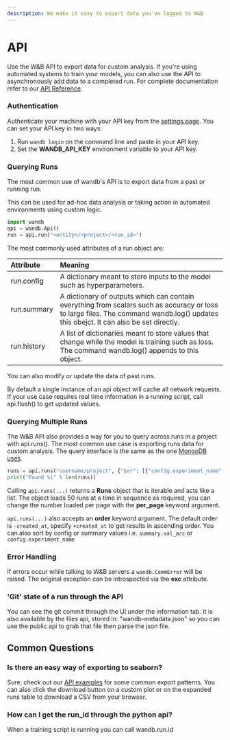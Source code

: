 ```yaml
---
description: We make it easy to export data you've logged to W&B
---
```


# API

Use the W&B API to export data for custom analysis. If you're using automated systems to train your models, you can also use the API to asynchronously add data to a completed run. For complete documentation refer to our [API Reference](../reference/wandb_api.md).

### Authentication

Authenticate your machine with your API key from the [settings page](https://app.wandb.ai/settings). You can set your API key in two ways:

1. Run `wandb login`  on the command line and paste in your API key.
2. Set the **WANDB\_API\_KEY** environment variable to your API key.

### Querying Runs

The most common use of wandb's API is to export data from a past or running run.  

This can be used for ad-hoc data analysis or taking action in automated environments using custom logic.  

```python
import wandb
api = wandb.Api()
run = api.run("<entity>/<project>/<run_id>")
```

The most commonly used attributes of a run object are:

| Attribute | Meaning |
| :--- | :--- |
| run.config | A dictionary meant to store inputs to the model such as hyperparameters. |
| run.summary | A dictionary of outputs which can contain everything from scalars such as accuracy or loss to large files.  The command wandb.log\(\) updates this obejct.  It can also be set directly. |
| run.history | A list of dictionaries meant to store values that change while the model is training such as loss.  The command wandb.log\(\) appends to this object. |

You can also modify or update the data of past runs.  

By default a single instance of an api object will cache all network requests.  If your use case  requires real time information in a running script, call api.flush\(\) to get updated values.

### Querying Multiple Runs

The W&B API also provides a way for you to query across runs in a project with api.runs\(\). The most common use case is exporting runs data for custom analysis.  The query interface is the same as the one [MongoDB uses](https://docs.mongodb.com/manual/reference/operator/query).

```python
runs = api.runs("username/project", {"$or": [{"config.experiment_name": "foo"}, {"config.experiment_name": "bar"}]})
print("Found %i" % len(runs))
```

Calling `api.runs(...)` returns a **Runs** object that is iterable and acts like a list. The object loads 50 runs at a time in sequence as required, you can change the number loaded per page with the **per\_page** keyword argument.

`api.runs(...)` also accepts an **order** keyword argument. The default order is `-created_at`, specify `+created_at` to get results in ascending order. You can also sort by config or summary values i.e. `summary.val_acc` or `config.experiment_name`

### Error Handling

If errors occur while talking to W&B servers a `wandb.CommError` will be raised. The original exception can be introspected via the **exc** attribute.

### 'Git' state of a run through the API

You can see the git commit through the UI under the information tab. It is also available by the files api, stored in: "wandb-metadata.json" so you can use the public api to grab that file then parse the json file. 

## Common Questions

### Is there an easy way of exporting to seaborn?

Sure, check out our [API examples](examples.md) for some common export patterns. You can also click the download button on a custom plot or on the expanded runs table to download a CSV from your browser.

### How can I get the run\_id through the python api?

When a training script is running you can call wandb.run.id

